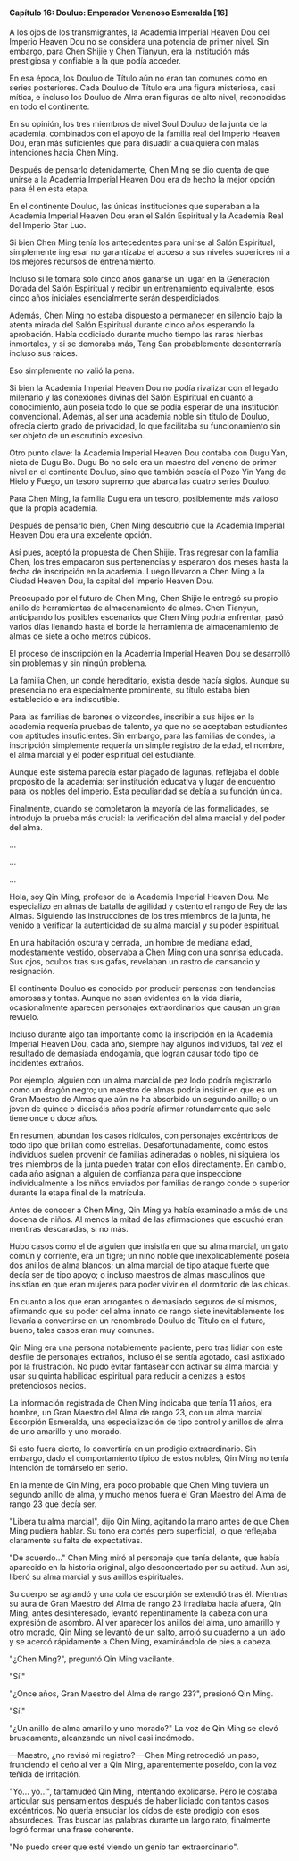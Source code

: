 
#### Capítulo 16: Douluo: Emperador Venenoso Esmeralda [16]


A los ojos de los transmigrantes, la Academia Imperial Heaven Dou del Imperio Heaven Dou no se considera una potencia de primer nivel. Sin embargo, para Chen Shijie y Chen Tianyun, era la institución más prestigiosa y confiable a la que podía acceder.

En esa época, los Douluo de Título aún no eran tan comunes como en series posteriores. Cada Douluo de Título era una figura misteriosa, casi mítica, e incluso los Douluo de Alma eran figuras de alto nivel, reconocidas en todo el continente.

En su opinión, los tres miembros de nivel Soul Douluo de la junta de la academia, combinados con el apoyo de la familia real del Imperio Heaven Dou, eran más suficientes que para disuadir a cualquiera con malas intenciones hacia Chen Ming.

Después de pensarlo detenidamente, Chen Ming se dio cuenta de que unirse a la Academia Imperial Heaven Dou era de hecho la mejor opción para él en esta etapa.

En el continente Douluo, las únicas instituciones que superaban a la Academia Imperial Heaven Dou eran el Salón Espiritual y la Academia Real del Imperio Star Luo.

Si bien Chen Ming tenía los antecedentes para unirse al Salón Espiritual, simplemente ingresar no garantizaba el acceso a sus niveles superiores ni a los mejores recursos de entrenamiento.

Incluso si le tomara solo cinco años ganarse un lugar en la Generación Dorada del Salón Espiritual y recibir un entrenamiento equivalente, esos cinco años iniciales esencialmente serán desperdiciados.

Además, Chen Ming no estaba dispuesto a permanecer en silencio bajo la atenta mirada del Salón Espiritual durante cinco años esperando la aprobación. Había codiciado durante mucho tiempo las raras hierbas inmortales, y si se demoraba más, Tang San probablemente desenterraría incluso sus raíces.

Eso simplemente no valió la pena.

Si bien la Academia Imperial Heaven Dou no podía rivalizar con el legado milenario y las conexiones divinas del Salón Espiritual en cuanto a conocimiento, aún poseía todo lo que se podía esperar de una institución convencional. Además, al ser una academia noble sin título de Douluo, ofrecía cierto grado de privacidad, lo que facilitaba su funcionamiento sin ser objeto de un escrutinio excesivo.

Otro punto clave: la Academia Imperial Heaven Dou contaba con Dugu Yan, nieta de Dugu Bo. Dugu Bo no solo era un maestro del veneno de primer nivel en el continente Douluo, sino que también poseía el Pozo Yin Yang de Hielo y Fuego, un tesoro supremo que abarca las cuatro series Douluo.

Para Chen Ming, la familia Dugu era un tesoro, posiblemente más valioso que la propia academia.

Después de pensarlo bien, Chen Ming descubrió que la Academia Imperial Heaven Dou era una excelente opción.

Así pues, aceptó la propuesta de Chen Shijie. Tras regresar con la familia Chen, los tres empacaron sus pertenencias y esperaron dos meses hasta la fecha de inscripción en la academia. Luego llevaron a Chen Ming a la Ciudad Heaven Dou, la capital del Imperio Heaven Dou.

Preocupado por el futuro de Chen Ming, Chen Shijie le entregó su propio anillo de herramientas de almacenamiento de almas. Chen Tianyun, anticipando los posibles escenarios que Chen Ming podría enfrentar, pasó varios días llenando hasta el borde la herramienta de almacenamiento de almas de siete a ocho metros cúbicos.

El proceso de inscripción en la Academia Imperial Heaven Dou se desarrolló sin problemas y sin ningún problema.

La familia Chen, un conde hereditario, existía desde hacía siglos. Aunque su presencia no era especialmente prominente, su título estaba bien establecido e era indiscutible.

Para las familias de barones o vizcondes, inscribir a sus hijos en la academia requería pruebas de talento, ya que no se aceptaban estudiantes con aptitudes insuficientes. Sin embargo, para las familias de condes, la inscripción simplemente requería un simple registro de la edad, el nombre, el alma marcial y el poder espiritual del estudiante.

Aunque este sistema parecía estar plagado de lagunas, reflejaba el doble propósito de la academia: ser institución educativa y lugar de encuentro para los nobles del imperio. Esta peculiaridad se debía a su función única.

Finalmente, cuando se completaron la mayoría de las formalidades, se introdujo la prueba más crucial: la verificación del alma marcial y del poder del alma.

...

...

...

Hola, soy Qin Ming, profesor de la Academia Imperial Heaven Dou. Me especializo en almas de batalla de agilidad y ostento el rango de Rey de las Almas. Siguiendo las instrucciones de los tres miembros de la junta, he venido a verificar la autenticidad de su alma marcial y su poder espiritual.

En una habitación oscura y cerrada, un hombre de mediana edad, modestamente vestido, observaba a Chen Ming con una sonrisa educada. Sus ojos, ocultos tras sus gafas, revelaban un rastro de cansancio y resignación.

El continente Douluo es conocido por producir personas con tendencias amorosas y tontas. Aunque no sean evidentes en la vida diaria, ocasionalmente aparecen personajes extraordinarios que causan un gran revuelo.

Incluso durante algo tan importante como la inscripción en la Academia Imperial Heaven Dou, cada año, siempre hay algunos individuos, tal vez el resultado de demasiada endogamia, que logran causar todo tipo de incidentes extraños.

Por ejemplo, alguien con un alma marcial de pez lodo podría registrarlo como un dragón negro; un maestro de almas podría insistir en que es un Gran Maestro de Almas que aún no ha absorbido un segundo anillo; o un joven de quince o dieciséis años podría afirmar rotundamente que solo tiene once o doce años.

En resumen, abundan los casos ridículos, con personajes excéntricos de todo tipo que brillan como estrellas. Desafortunadamente, como estos individuos suelen provenir de familias adineradas o nobles, ni siquiera los tres miembros de la junta pueden tratar con ellos directamente. En cambio, cada año asignan a alguien de confianza para que inspeccione individualmente a los niños enviados por familias de rango conde o superior durante la etapa final de la matrícula.

Antes de conocer a Chen Ming, Qin Ming ya había examinado a más de una docena de niños. Al menos la mitad de las afirmaciones que escuchó eran mentiras descaradas, si no más.

Hubo casos como el de alguien que insistía en que su alma marcial, un gato común y corriente, era un tigre; un niño noble que inexplicablemente poseía dos anillos de alma blancos; un alma marcial de tipo ataque fuerte que decía ser de tipo apoyo; o incluso maestros de almas masculinos que insistían en que eran mujeres para poder vivir en el dormitorio de las chicas.

En cuanto a los que eran arrogantes o demasiado seguros de sí mismos, afirmando que su poder del alma innato de rango siete inevitablemente los llevaría a convertirse en un renombrado Douluo de Título en el futuro, bueno, tales casos eran muy comunes.

Qin Ming era una persona notablemente paciente, pero tras lidiar con este desfile de personajes extraños, incluso él se sentía agotado, casi asfixiado por la frustración. No pudo evitar fantasear con activar su alma marcial y usar su quinta habilidad espiritual para reducir a cenizas a estos pretenciosos necios.

La información registrada de Chen Ming indicaba que tenía 11 años, era hombre, un Gran Maestro del Alma de rango 23, con un alma marcial Escorpión Esmeralda, una especialización de tipo control y anillos de alma de uno amarillo y uno morado.

Si esto fuera cierto, lo convertiría en un prodigio extraordinario. Sin embargo, dado el comportamiento típico de estos nobles, Qin Ming no tenía intención de tomárselo en serio.

En la mente de Qin Ming, era poco probable que Chen Ming tuviera un segundo anillo de alma, y ​​mucho menos fuera el Gran Maestro del Alma de rango 23 que decía ser.

"Libera tu alma marcial", dijo Qin Ming, agitando la mano antes de que Chen Ming pudiera hablar. Su tono era cortés pero superficial, lo que reflejaba claramente su falta de expectativas.

"De acuerdo..." Chen Ming miró al personaje que tenía delante, que había aparecido en la historia original, algo desconcertado por su actitud. Aun así, liberó su alma marcial y sus anillos espirituales.

Su cuerpo se agrandó y una cola de escorpión se extendió tras él. Mientras su aura de Gran Maestro del Alma de rango 23 irradiaba hacia afuera, Qin Ming, antes desinteresado, levantó repentinamente la cabeza con una expresión de asombro. Al ver aparecer los anillos del alma, uno amarillo y otro morado, Qin Ming se levantó de un salto, arrojó su cuaderno a un lado y se acercó rápidamente a Chen Ming, examinándolo de pies a cabeza.

"¿Chen Ming?", preguntó Qin Ming vacilante.

"Sí."

"¿Once años, Gran Maestro del Alma de rango 23?", presionó Qin Ming.

"Sí."

"¿Un anillo de alma amarillo y uno morado?" La voz de Qin Ming se elevó bruscamente, alcanzando un nivel casi incómodo.

—Maestro, ¿no revisó mi registro? —Chen Ming retrocedió un paso, frunciendo el ceño al ver a Qin Ming, aparentemente poseído, con la voz teñida de irritación.

"Yo... yo...", tartamudeó Qin Ming, intentando explicarse. Pero le costaba articular sus pensamientos después de haber lidiado con tantos casos excéntricos. No quería ensuciar los oídos de este prodigio con esos absurdeces. Tras buscar las palabras durante un largo rato, finalmente logró formar una frase coherente.

"No puedo creer que esté viendo un genio tan extraordinario".
